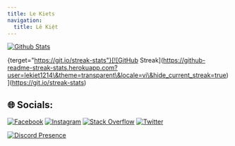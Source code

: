 ```yaml
---
title: Le Kiets
navigation:
  title: Lê Kiệt
---
```


[](https://github-profile-summary-cards.vercel.app)[![Github Stats](http://github-profile-summary-cards.vercel.app/api/cards/profile-details?username=lekiet1214\&theme=chartreuse_dark)](https://github-profile-summary-cards.vercel.app)

[](https://git.io/streak-stats){terget="https://git.io/streak-stats"}[![GitHub Streak](https://github-readme-streak-stats.herokuapp.com?user=lekiet1214\&theme=transparent\&locale=vi\&hide_current_streak=true)](https://git.io/streak-stats)

## 🌐 Socials:

[![Facebook](https://img.shields.io/badge/Facebook-%231877F2.svg?logo=Facebook\&logoColor=white)](https://facebook.com/lekiet0101) [![Instagram](https://img.shields.io/badge/Instagram-%23E4405F.svg?logo=Instagram\&logoColor=white)](https://instagram.com/lekiet0101) [![Stack Overflow](https://img.shields.io/badge/-Stackoverflow-FE7A16?logo=stack-overflow\&logoColor=white)](https://stackoverflow.com/users/11426202) [![Twitter](https://img.shields.io/badge/Twitter-%231DA1F2.svg?logo=Twitter\&logoColor=white)](https://twitter.com/lekiet0101)

[![Discord Presence](https://lanyard.cnrad.dev/api/591679015291715594)](https://discord.com/users/591679015291715594)
